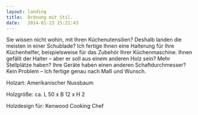 ```yaml
---
layout: landing
title:  Ordnung mit Stil.
date:   2014-01-23 15:21:43
---
```


Sie wissen nicht wohin, mit Ihren Küchenutensilien? Deshalb landen die meisten in einer Schublade? Ich fertige Ihnen eine Halterung für Ihre Küchenhelfer, beispielsweise für das Zubehör Ihrer Küchenmaschine. Ihnen gefällt der Halter – aber er soll aus einem anderen Holz sein? Mehr Stellplätze haben? Ihre Geräte haben einen anderen Schaftdurchmesser? Kein Problem – Ich fertige genau nach Maß und Wunsch. 

Holzart: Amerikanischer Nussbaum

Holzgröße: ca. L 50 x B 12 x H 2

Holzdesign für: Kenwood Cooking Chef